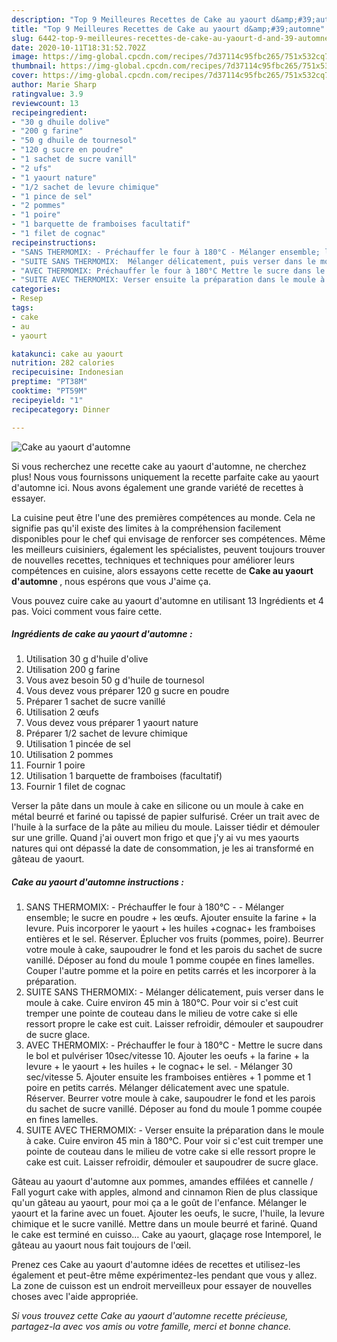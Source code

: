 ```yaml
---
description: "Top 9 Meilleures Recettes de Cake au yaourt d&amp;#39;automne"
title: "Top 9 Meilleures Recettes de Cake au yaourt d&amp;#39;automne"
slug: 6442-top-9-meilleures-recettes-de-cake-au-yaourt-d-and-39-automne
date: 2020-10-11T18:31:52.702Z
image: https://img-global.cpcdn.com/recipes/7d37114c95fbc265/751x532cq70/cake-au-yaourt-dautomne-photo-principale-de-la-recette.jpg
thumbnail: https://img-global.cpcdn.com/recipes/7d37114c95fbc265/751x532cq70/cake-au-yaourt-dautomne-photo-principale-de-la-recette.jpg
cover: https://img-global.cpcdn.com/recipes/7d37114c95fbc265/751x532cq70/cake-au-yaourt-dautomne-photo-principale-de-la-recette.jpg
author: Marie Sharp
ratingvalue: 3.9
reviewcount: 13
recipeingredient:
- "30 g dhuile dolive"
- "200 g farine"
- "50 g dhuile de tournesol"
- "120 g sucre en poudre"
- "1 sachet de sucre vanill"
- "2 ufs"
- "1 yaourt nature"
- "1/2 sachet de levure chimique"
- "1 pince de sel"
- "2 pommes"
- "1 poire"
- "1 barquette de framboises facultatif"
- "1 filet de cognac"
recipeinstructions:
- "SANS THERMOMIX: - Préchauffer le four à 180°C - Mélanger ensemble; le sucre en poudre + les œufs. Ajouter ensuite la farine + la levure. Puis incorporer le yaourt + les huiles +cognac+ les framboises entières et le sel. Réserver. Éplucher vos fruits (pommes, poire). Beurrer votre moule à cake, saupoudrer le fond et les parois du sachet de sucre vanillé. Déposer au fond du moule 1 pomme coupée en fines lamelles. Couper l&#39;autre pomme et la poire en petits carrés et les incorporer à la préparation."
- "SUITE SANS THERMOMIX:  Mélanger délicatement, puis verser dans le moule à cake. Cuire environ 45 min à 180°C. Pour voir si c&#39;est cuit tremper une pointe de couteau dans le milieu de votre cake si elle ressort propre le cake est cuit. Laisser refroidir, démouler et saupoudrer de sucre glace."
- "AVEC THERMOMIX: Préchauffer le four à 180°C Mettre le sucre dans le bol et pulvériser 10sec/vitesse 10. Ajouter les oeufs + la farine + la levure + le yaourt + les huiles + le cognac+ le sel.  Mélanger 30 sec/vitesse 5. Ajouter ensuite les framboises entières + 1 pomme et 1 poire en petits carrés. Mélanger délicatement avec une spatule. Réserver. Beurrer votre moule à cake, saupoudrer le fond et les parois du sachet de sucre vanillé. Déposer au fond du moule 1 pomme coupée en fines lamelles."
- "SUITE AVEC THERMOMIX: Verser ensuite la préparation dans le moule à cake. Cuire environ 45 min à 180°C. Pour voir si c&#39;est cuit tremper une pointe de couteau dans le milieu de votre cake si elle ressort propre le cake est cuit. Laisser refroidir, démouler et saupoudrer de sucre glace."
categories:
- Resep
tags:
- cake
- au
- yaourt

katakunci: cake au yaourt 
nutrition: 282 calories
recipecuisine: Indonesian
preptime: "PT38M"
cooktime: "PT59M"
recipeyield: "1"
recipecategory: Dinner

---
```



![Cake au yaourt d&#39;automne](https://img-global.cpcdn.com/recipes/7d37114c95fbc265/751x532cq70/cake-au-yaourt-dautomne-photo-principale-de-la-recette.jpg)

Si vous recherchez une recette cake au yaourt d&#39;automne, ne cherchez plus! Nous vous fournissons uniquement la recette parfaite cake au yaourt d&#39;automne ici. Nous avons également une grande variété de recettes à essayer.

La cuisine peut être l'une des premières compétences au monde. Cela ne signifie pas qu'il existe des limites à la compréhension facilement disponibles pour le chef qui envisage de renforcer ses compétences. Même les meilleurs cuisiniers, également les spécialistes, peuvent toujours trouver de nouvelles recettes, techniques et techniques pour améliorer leurs compétences en cuisine, alors essayons cette recette de <strong> Cake au yaourt d&#39;automne </strong>, nous espérons que vous J'aime ça.

<!--inarticleads1-->

Vous pouvez cuire cake au yaourt d&#39;automne en utilisant 13 Ingrédients et 4 pas. Voici comment vous faire cette.

##### Ingrédients de cake au yaourt d&#39;automne :

1. Utilisation 30 g d&#39;huile d&#39;olive
1. Utilisation 200 g farine
1. Vous avez besoin 50 g d&#39;huile de tournesol
1. Vous devez vous préparer 120 g sucre en poudre
1. Préparer 1 sachet de sucre vanillé
1. Utilisation 2 œufs
1. Vous devez vous préparer 1 yaourt nature
1. Préparer 1/2 sachet de levure chimique
1. Utilisation 1 pincée de sel
1. Utilisation 2 pommes
1. Fournir 1 poire
1. Utilisation 1 barquette de framboises (facultatif)
1. Fournir 1 filet de cognac


Verser la pâte dans un moule à cake en silicone ou un moule à cake en métal beurré et fariné ou tapissé de papier sulfurisé. Créer un trait avec de l&#39;huile à la surface de la pâte au milieu du moule. Laisser tiédir et démouler sur une grille. Quand j&#39;ai ouvert mon frigo et que j&#39;y ai vu mes yaourts natures qui ont dépassé la date de consommation, je les ai transformé en gâteau de yaourt. 

<!--inarticleads2-->

##### Cake au yaourt d&#39;automne instructions :

1. SANS THERMOMIX: - Préchauffer le four à 180°C - - Mélanger ensemble; le sucre en poudre + les œufs. Ajouter ensuite la farine + la levure. Puis incorporer le yaourt + les huiles +cognac+ les framboises entières et le sel. Réserver. Éplucher vos fruits (pommes, poire). Beurrer votre moule à cake, saupoudrer le fond et les parois du sachet de sucre vanillé. Déposer au fond du moule 1 pomme coupée en fines lamelles. Couper l&#39;autre pomme et la poire en petits carrés et les incorporer à la préparation.
1. SUITE SANS THERMOMIX:  - Mélanger délicatement, puis verser dans le moule à cake. Cuire environ 45 min à 180°C. Pour voir si c&#39;est cuit tremper une pointe de couteau dans le milieu de votre cake si elle ressort propre le cake est cuit. Laisser refroidir, démouler et saupoudrer de sucre glace.
1. AVEC THERMOMIX: - Préchauffer le four à 180°C - Mettre le sucre dans le bol et pulvériser 10sec/vitesse 10. Ajouter les oeufs + la farine + la levure + le yaourt + les huiles + le cognac+ le sel.  - Mélanger 30 sec/vitesse 5. Ajouter ensuite les framboises entières + 1 pomme et 1 poire en petits carrés. Mélanger délicatement avec une spatule. Réserver. Beurrer votre moule à cake, saupoudrer le fond et les parois du sachet de sucre vanillé. Déposer au fond du moule 1 pomme coupée en fines lamelles.
1. SUITE AVEC THERMOMIX: - Verser ensuite la préparation dans le moule à cake. Cuire environ 45 min à 180°C. Pour voir si c&#39;est cuit tremper une pointe de couteau dans le milieu de votre cake si elle ressort propre le cake est cuit. Laisser refroidir, démouler et saupoudrer de sucre glace.


Gâteau au yaourt d&#39;automne aux pommes, amandes effilées et cannelle / Fall yogurt cake with apples, almond and cinnamon Rien de plus classique qu&#39;un gâteau au yaourt, pour moi ça a le goût de l&#39;enfance. Mélanger le yaourt et la farine avec un fouet. Ajouter les oeufs, le sucre, l&#39;huile, la levure chimique et le sucre vanillé. Mettre dans un moule beurré et fariné. Quand le cake est terminé en cuisso… Cake au yaourt, glaçage rose Intemporel, le gâteau au yaourt nous fait toujours de l&#39;œil. 

<!--inarticleads1-->

<p>
Prenez ces Cake au yaourt d&#39;automne idées de recettes et utilisez-les également et peut-être même expérimentez-les pendant que vous y allez. La zone de cuisson est un endroit merveilleux pour essayer de nouvelles choses avec l'aide appropriée.
</p>

<p>
<i>Si vous trouvez cette Cake au yaourt d&#39;automne recette précieuse, partagez-la avec vos amis ou votre famille, merci et bonne chance.</i>
</p>
